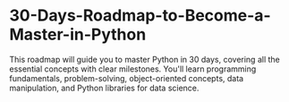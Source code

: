# 30-Days-Roadmap-to-Become-a-Master-in-Python
This roadmap will guide you to master Python in 30 days, covering all the essential concepts with clear milestones. You'll learn programming fundamentals, problem-solving, object-oriented concepts, data manipulation, and Python libraries for data science. 
